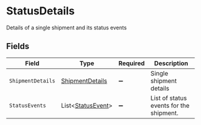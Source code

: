# StatusDetails

Details of a single shipment and its status events


## Fields

| Field                                                         | Type                                                          | Required                                                      | Description                                                   |
| ------------------------------------------------------------- | ------------------------------------------------------------- | ------------------------------------------------------------- | ------------------------------------------------------------- |
| `ShipmentDetails`                                             | [ShipmentDetails](../../Models/Components/ShipmentDetails.md) | :heavy_minus_sign:                                            | Single shipment details                                       |
| `StatusEvents`                                                | List<[StatusEvent](../../Models/Components/StatusEvent.md)>   | :heavy_minus_sign:                                            | List of status events for the shipment.                       |